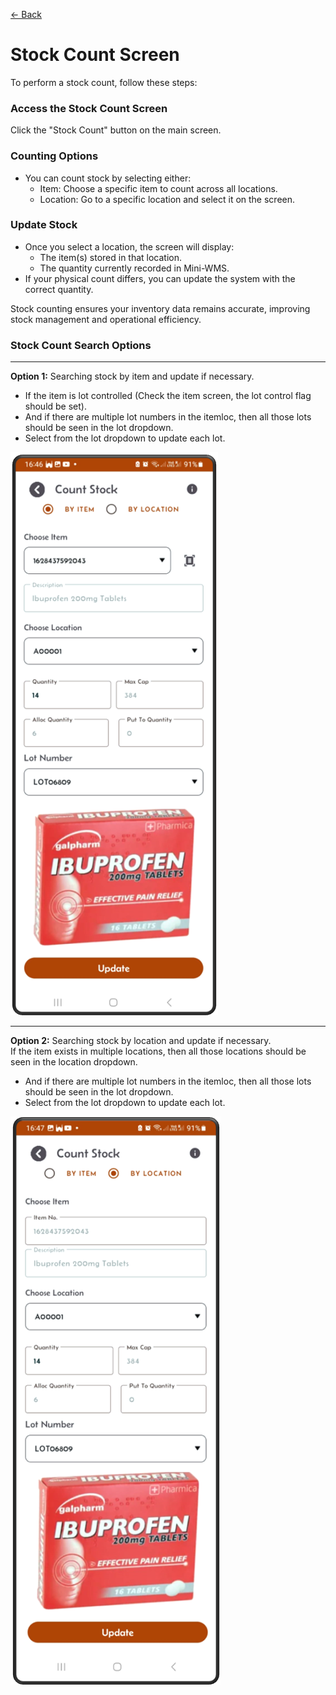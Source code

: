 [← Back](README.md)

# Stock Count Screen  
To perform a stock count, follow these steps:  

### Access the Stock Count Screen  
Click the "Stock Count" button on the main screen.  

### Counting Options  
- You can count stock by selecting either:  
    - Item: Choose a specific item to count across all locations.  
    - Location: Go to a specific location and select it on the screen.  

### Update Stock  
- Once you select a location, the screen will display:  
    - The item(s) stored in that location.  
    - The quantity currently recorded in Mini-WMS.  
- If your physical count differs, you can update the system with the correct quantity.  
  
Stock counting ensures your inventory data remains accurate, improving stock management and operational efficiency.  

### Stock Count Search Options

---

**Option 1:** Searching stock by item and update if necessary.  
* If the item is lot controlled (Check the item screen, the lot control flag should be set).
* And if there are multiple lot numbers in the itemloc, then all those lots should be seen in the lot dropdown.
* Select from the lot dropdown to update each lot.  

![Search by Item](asset/stockcount1.png)

---

**Option 2:** Searching stock by location and update if necessary.  
If the item exists in multiple locations, then all those locations should be seen in the location dropdown.  
* And if there are multiple lot numbers in the itemloc, then all those lots should be seen in the lot dropdown.
* Select from the lot dropdown to update each lot.  

![Search by Location](asset/stockcount2.png)

